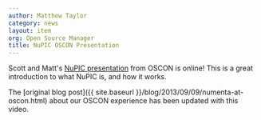 ```yaml
---
author: Matthew Taylor
category: news
layout: item
org: Open Source Manager
title: NuPIC OSCON Presentation
---
```


Scott and Matt's <a href="http://www.youtube.com/watch?v=5r1vZ1ymrQE" rel="prettyPhoto" title="NuPIC at OSCON 2013">NuPIC presentation</a>
from OSCON is online! This is a great introduction to what NuPIC is, and how it
works.

The [original blog post]({{ site.baseurl }}/blog/2013/09/09/numenta-at-oscon.html)
about our OSCON experience has been updated with this video.

